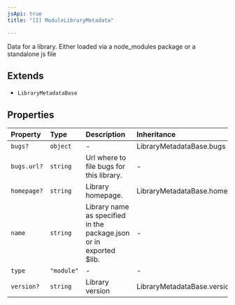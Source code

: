 ```yaml
---
jsApi: true
title: "[I] ModuleLibraryMetadata"

---
```

Data for a library. Either loaded via a node_modules package or a standalone js file

## Extends

- `LibraryMetadataBase`

## Properties

| Property | Type | Description | Inheritance |
| :------ | :------ | :------ | :------ |
| `bugs?` | `object` | - | LibraryMetadataBase.bugs |
| `bugs.url?` | `string` | Url where to file bugs for this library. | - |
| `homepage?` | `string` | Library homepage. | LibraryMetadataBase.homepage |
| `name` | `string` | Library name as specified in the package.json or in exported $lib. | - |
| `type` | `"module"` | - | - |
| `version?` | `string` | Library version | LibraryMetadataBase.version |
